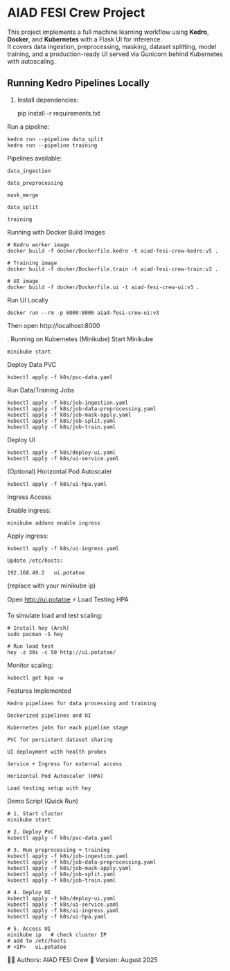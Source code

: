 # AIAD FESI Crew Project

This project implements a full machine learning workflow using **Kedro**, **Docker**, and **Kubernetes** with a Flask UI for inference.  
It covers data ingestion, preprocessing, masking, dataset splitting, model training, and a production-ready UI served via Gunicorn behind Kubernetes with autoscaling.

## Running Kedro Pipelines Locally

1. Install dependencies:

    pip install -r requirements.txt

Run a pipeline:

    kedro run --pipeline data_split
    kedro run --pipeline training

Pipelines available:

    data_ingestion

    data_preprocessing

    mask_merge

    data_split

    training

Running with Docker
Build Images

    # Kedro worker image
    docker build -f docker/Dockerfile.kedro -t aiad-fesi-crew-kedro:v5 .

    # Training image    
    docker build -f docker/Dockerfile.train -t aiad-fesi-crew-train:v3 .

    # UI image
    docker build -f docker/Dockerfile.ui -t aiad-fesi-crew-ui:v3 .

Run UI Locally

    docker run --rm -p 8000:8000 aiad-fesi-crew-ui:v3

Then open http://localhost:8000

.
Running on Kubernetes (Minikube)
Start Minikube

    minikube start

Deploy Data PVC

    kubectl apply -f k8s/pvc-data.yaml

Run Data/Training Jobs

    kubectl apply -f k8s/job-ingestion.yaml
    kubectl apply -f k8s/job-data-preprocessing.yaml
    kubectl apply -f k8s/job-mask-apply.yaml
    kubectl apply -f k8s/job-split.yaml
    kubectl apply -f k8s/job-train.yaml

Deploy UI

    kubectl apply -f k8s/deploy-ui.yaml
    kubectl apply -f k8s/ui-service.yaml

(Optional) Horizontal Pod Autoscaler

    kubectl apply -f k8s/ui-hpa.yaml

Ingress Access

Enable ingress:

    minikube addons enable ingress

Apply ingress:

    kubectl apply -f k8s/ui-ingress.yaml

    Update /etc/hosts:

    192.168.49.2   ui.potatoe

(replace with your minikube ip)

Open http://ui.potatoe
⚡ Load Testing HPA

To simulate load and test scaling:

    # Install hey (Arch)
    sudo pacman -S hey

    # Run load test
    hey -z 30s -c 50 http://ui.potatoe/

Monitor scaling:

    kubectl get hpa -w

Features Implemented

    Kedro pipelines for data processing and training

    Dockerized pipelines and UI

    Kubernetes jobs for each pipeline stage

    PVC for persistent dataset sharing

    UI deployment with health probes

    Service + Ingress for external access

    Horizontal Pod Autoscaler (HPA)

    Load testing setup with hey

Demo Script (Quick Run)

    # 1. Start cluster
    minikube start

    # 2. Deploy PVC
    kubectl apply -f k8s/pvc-data.yaml

    # 3. Run preprocessing + training
    kubectl apply -f k8s/job-ingestion.yaml
    kubectl apply -f k8s/job-data-preprocessing.yaml
    kubectl apply -f k8s/job-mask-apply.yaml
    kubectl apply -f k8s/job-split.yaml
    kubectl apply -f k8s/job-train.yaml

    # 4. Deploy UI
    kubectl apply -f k8s/deploy-ui.yaml
    kubectl apply -f k8s/ui-service.yaml
    kubectl apply -f k8s/ui-ingress.yaml
    kubectl apply -f k8s/ui-hpa.yaml

    # 5. Access UI
    minikube ip   # check cluster IP
    # add to /etc/hosts
    # <IP>   ui.potatoe
👨‍💻 Authors: AIAD FESI Crew
📅 Version: August 2025
